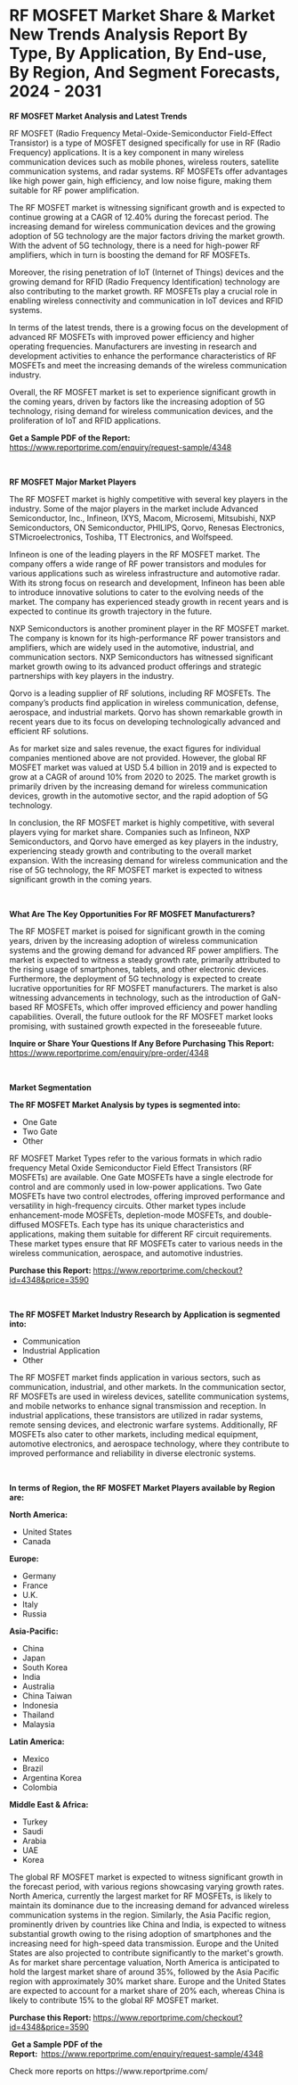 <p><h1>RF MOSFET Market Share & Market New Trends Analysis Report By Type, By Application, By End-use, By Region, And Segment Forecasts, 2024 - 2031</h1></p><p><strong>RF MOSFET Market Analysis and Latest Trends</strong></p>
<p><p>RF MOSFET (Radio Frequency Metal-Oxide-Semiconductor Field-Effect Transistor) is a type of MOSFET designed specifically for use in RF (Radio Frequency) applications. It is a key component in many wireless communication devices such as mobile phones, wireless routers, satellite communication systems, and radar systems. RF MOSFETs offer advantages like high power gain, high efficiency, and low noise figure, making them suitable for RF power amplification.</p><p>The RF MOSFET market is witnessing significant growth and is expected to continue growing at a CAGR of 12.40% during the forecast period. The increasing demand for wireless communication devices and the growing adoption of 5G technology are the major factors driving the market growth. With the advent of 5G technology, there is a need for high-power RF amplifiers, which in turn is boosting the demand for RF MOSFETs.</p><p>Moreover, the rising penetration of IoT (Internet of Things) devices and the growing demand for RFID (Radio Frequency Identification) technology are also contributing to the market growth. RF MOSFETs play a crucial role in enabling wireless connectivity and communication in IoT devices and RFID systems.</p><p>In terms of the latest trends, there is a growing focus on the development of advanced RF MOSFETs with improved power efficiency and higher operating frequencies. Manufacturers are investing in research and development activities to enhance the performance characteristics of RF MOSFETs and meet the increasing demands of the wireless communication industry.</p><p>Overall, the RF MOSFET market is set to experience significant growth in the coming years, driven by factors like the increasing adoption of 5G technology, rising demand for wireless communication devices, and the proliferation of IoT and RFID applications.</p></p>
<p><strong>Get a Sample PDF of the Report:&nbsp;</strong> <a href="https://www.reportprime.com/enquiry/request-sample/4348">https://www.reportprime.com/enquiry/request-sample/4348</a></p>
<p>&nbsp;</p>
<p><strong>RF MOSFET Major Market Players</strong></p>
<p><p>The RF MOSFET market is highly competitive with several key players in the industry. Some of the major players in the market include Advanced Semiconductor, Inc., Infineon, IXYS, Macom, Microsemi, Mitsubishi, NXP Semiconductors, ON Semiconductor, PHILIPS, Qorvo, Renesas Electronics, STMicroelectronics, Toshiba, TT Electronics, and Wolfspeed.</p><p>Infineon is one of the leading players in the RF MOSFET market. The company offers a wide range of RF power transistors and modules for various applications such as wireless infrastructure and automotive radar. With its strong focus on research and development, Infineon has been able to introduce innovative solutions to cater to the evolving needs of the market. The company has experienced steady growth in recent years and is expected to continue its growth trajectory in the future.</p><p>NXP Semiconductors is another prominent player in the RF MOSFET market. The company is known for its high-performance RF power transistors and amplifiers, which are widely used in the automotive, industrial, and communication sectors. NXP Semiconductors has witnessed significant market growth owing to its advanced product offerings and strategic partnerships with key players in the industry.</p><p>Qorvo is a leading supplier of RF solutions, including RF MOSFETs. The company’s products find application in wireless communication, defense, aerospace, and industrial markets. Qorvo has shown remarkable growth in recent years due to its focus on developing technologically advanced and efficient RF solutions.</p><p>As for market size and sales revenue, the exact figures for individual companies mentioned above are not provided. However, the global RF MOSFET market was valued at USD 5.4 billion in 2019 and is expected to grow at a CAGR of around 10% from 2020 to 2025. The market growth is primarily driven by the increasing demand for wireless communication devices, growth in the automotive sector, and the rapid adoption of 5G technology.</p><p>In conclusion, the RF MOSFET market is highly competitive, with several players vying for market share. Companies such as Infineon, NXP Semiconductors, and Qorvo have emerged as key players in the industry, experiencing steady growth and contributing to the overall market expansion. With the increasing demand for wireless communication and the rise of 5G technology, the RF MOSFET market is expected to witness significant growth in the coming years.</p></p>
<p>&nbsp;</p>
<p><strong>What Are The Key Opportunities For RF MOSFET Manufacturers?</strong></p>
<p><p>The RF MOSFET market is poised for significant growth in the coming years, driven by the increasing adoption of wireless communication systems and the growing demand for advanced RF power amplifiers. The market is expected to witness a steady growth rate, primarily attributed to the rising usage of smartphones, tablets, and other electronic devices. Furthermore, the deployment of 5G technology is expected to create lucrative opportunities for RF MOSFET manufacturers. The market is also witnessing advancements in technology, such as the introduction of GaN-based RF MOSFETs, which offer improved efficiency and power handling capabilities. Overall, the future outlook for the RF MOSFET market looks promising, with sustained growth expected in the foreseeable future.</p></p>
<p><strong>Inquire or Share Your Questions If Any Before Purchasing This Report:</strong> <a href="https://www.reportprime.com/enquiry/pre-order/4348">https://www.reportprime.com/enquiry/pre-order/4348</a></p>
<p>&nbsp;</p>
<p><strong>Market Segmentation</strong></p>
<p><strong>The RF MOSFET Market Analysis by types is segmented into:</strong></p>
<p><ul><li>One Gate</li><li>Two Gate</li><li>Other</li></ul></p>
<p><p>RF MOSFET Market Types refer to the various formats in which radio frequency Metal Oxide Semiconductor Field Effect Transistors (RF MOSFETs) are available. One Gate MOSFETs have a single electrode for control and are commonly used in low-power applications. Two Gate MOSFETs have two control electrodes, offering improved performance and versatility in high-frequency circuits. Other market types include enhancement-mode MOSFETs, depletion-mode MOSFETs, and double-diffused MOSFETs. Each type has its unique characteristics and applications, making them suitable for different RF circuit requirements. These market types ensure that RF MOSFETs cater to various needs in the wireless communication, aerospace, and automotive industries.</p></p>
<p><strong>Purchase this Report:&nbsp;</strong><a href="https://www.reportprime.com/checkout?id=4348&price=3590">https://www.reportprime.com/checkout?id=4348&price=3590</a></p>
<p>&nbsp;</p>
<p><strong>The RF MOSFET Market Industry Research by Application is segmented into:</strong></p>
<p><ul><li>Communication</li><li>Industrial Application</li><li>Other</li></ul></p>
<p><p>The RF MOSFET market finds application in various sectors, such as communication, industrial, and other markets. In the communication sector, RF MOSFETs are used in wireless devices, satellite communication systems, and mobile networks to enhance signal transmission and reception. In industrial applications, these transistors are utilized in radar systems, remote sensing devices, and electronic warfare systems. Additionally, RF MOSFETs also cater to other markets, including medical equipment, automotive electronics, and aerospace technology, where they contribute to improved performance and reliability in diverse electronic systems.</p></p>
<p>&nbsp;</p>
<p><strong>In terms of Region, the RF MOSFET Market Players available by Region are:</strong></p>
<p>
    <p> <strong> North America: </strong>
        <ul>
            <li>United States</li>
            <li>Canada</li>
        </ul>
        </p> 
    <p> <strong> Europe: </strong>
        <ul>
            <li>Germany</li>
            <li>France</li>
            <li>U.K.</li>
            <li>Italy</li>
            <li>Russia</li>
        </ul>
        </p> 
    <p> <strong> Asia-Pacific: </strong>
        <ul>
            <li>China</li>
            <li>Japan</li>
            <li>South Korea</li>
            <li>India</li>
            <li>Australia</li>
            <li>China Taiwan</li>
            <li>Indonesia</li>
            <li>Thailand</li>
            <li>Malaysia</li>
        </ul>
        </p> 
    <p> <strong> Latin America: </strong>
        <ul>
            <li>Mexico</li>
            <li>Brazil</li>
            <li>Argentina Korea</li>
            <li>Colombia</li>
        </ul>
        </p> 
    <p> <strong> Middle East & Africa: </strong>
        <ul>
            <li>Turkey</li>
            <li>Saudi</li>
            <li>Arabia</li>
            <li>UAE</li>
            <li>Korea</li>
        </ul>
    </p>
    </p>
<p><p>The global RF MOSFET market is expected to witness significant growth in the forecast period, with various regions showcasing varying growth rates. North America, currently the largest market for RF MOSFETs, is likely to maintain its dominance due to the increasing demand for advanced wireless communication systems in the region. Similarly, the Asia Pacific region, prominently driven by countries like China and India, is expected to witness substantial growth owing to the rising adoption of smartphones and the increasing need for high-speed data transmission. Europe and the United States are also projected to contribute significantly to the market's growth. As for market share percentage valuation, North America is anticipated to hold the largest market share of around 35%, followed by the Asia Pacific region with approximately 30% market share. Europe and the United States are expected to account for a market share of 20% each, whereas China is likely to contribute 15% to the global RF MOSFET market.</p></p>
<p><strong>Purchase this Report: </strong><a href="https://www.reportprime.com/checkout?id=4348&price=3590">https://www.reportprime.com/checkout?id=4348&price=3590</a></p>
<p>&nbsp;<strong>Get a Sample PDF of the Report:&nbsp;&nbsp;</strong><a href="https://www.reportprime.com/enquiry/request-sample/4348">https://www.reportprime.com/enquiry/request-sample/4348</a></p>
<p><strong></strong></p>
<p>Check more reports on https://www.reportprime.com/</p>